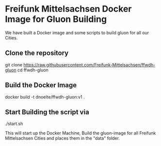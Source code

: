 # Freifunk Mittelsachsen Docker Image for Gluon Building

We have built a Docker image and some scripts to build gluon for all our Cities.

## Clone the repository
git clone https://raw.githubusercontent.com/Freifunk-Mittelsachsen/ffwdh-gluon
cd ffwdh-gluon

## Build the Docker Image
docker build -t dnoelte/ffwdh-gluon:v1 .

## Start Building the script via
./start.sh

This will start up the Docker Machine, Build the gluon-image for all Freifunk Mittelsachsen Cities and places them in the "data" folder.


